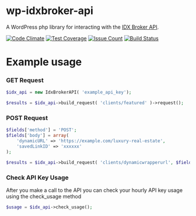 # wp-idxbroker-api

A WordPress php library for interacting with the [IDX Broker API](https://middleware.idxbroker.com/docs/api/overview.php).

[![Code Climate](https://codeclimate.com/repos/57d32c751a166e18a60006aa/badges/88dbe05ca5942d204761/gpa.svg)](https://codeclimate.com/repos/57d32c751a166e18a60006aa/feed)
[![Test Coverage](https://codeclimate.com/repos/57d32c751a166e18a60006aa/badges/88dbe05ca5942d204761/coverage.svg)](https://codeclimate.com/repos/57d32c751a166e18a60006aa/coverage)
[![Issue Count](https://codeclimate.com/repos/57d32c751a166e18a60006aa/badges/88dbe05ca5942d204761/issue_count.svg)](https://codeclimate.com/repos/57d32c751a166e18a60006aa/feed)
[![Build Status](https://travis-ci.org/wp-api-libraries/wp-idxbroker-api.svg?branch=master)](https://travis-ci.org/wp-api-libraries/wp-idxbroker-api)

# Example usage
### GET Request
```php
$idx_api = new IdxBrokerAPI( 'example_api_key');

$results = $idx_api->build_request( 'clients/featured' )->request();
```

### POST Request
```php
$fields['method'] = 'POST';
$fields['body'] = array(
	'dynamicURL' => 'https://example.com/luxury-real-estate',
	'savedLinkID' => 'xxxxxx'
);

$results = $idx_api->build_request( 'clients/dynamicwrapperurl', $fields )->request();
```

### Check API Key Usage
After you make a call to the API you can check your hourly API key usage using the check_usage method
```php
$usage = $idx_api->check_usage();
```
